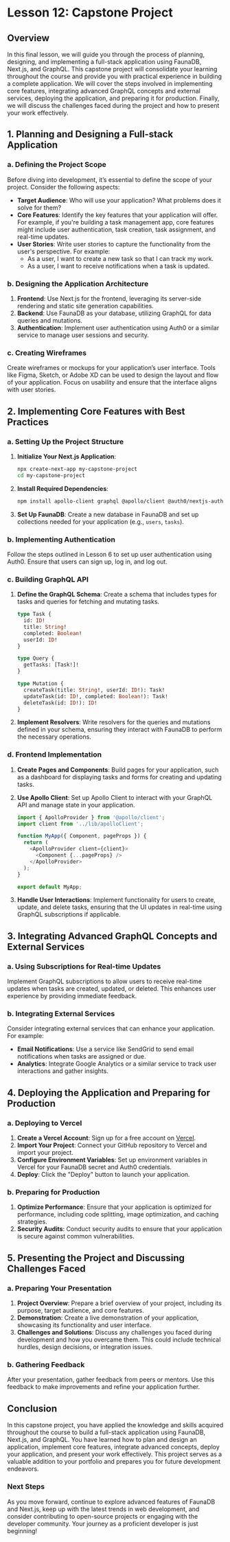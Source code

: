 # Lesson 12: Capstone Project

## Overview

In this final lesson, we will guide you through the process of planning, designing, and implementing a full-stack application using FaunaDB, Next.js, and GraphQL. This capstone project will consolidate your learning throughout the course and provide you with practical experience in building a complete application. We will cover the steps involved in implementing core features, integrating advanced GraphQL concepts and external services, deploying the application, and preparing it for production. Finally, we will discuss the challenges faced during the project and how to present your work effectively.

## 1. Planning and Designing a Full-stack Application

### a. Defining the Project Scope

Before diving into development, it’s essential to define the scope of your project. Consider the following aspects:

- **Target Audience**: Who will use your application? What problems does it solve for them?
- **Core Features**: Identify the key features that your application will offer. For example, if you're building a task management app, core features might include user authentication, task creation, task assignment, and real-time updates.
- **User Stories**: Write user stories to capture the functionality from the user's perspective. For example:
  - As a user, I want to create a new task so that I can track my work.
  - As a user, I want to receive notifications when a task is updated.

### b. Designing the Application Architecture

1. **Frontend**: Use Next.js for the frontend, leveraging its server-side rendering and static site generation capabilities.
2. **Backend**: Use FaunaDB as your database, utilizing GraphQL for data queries and mutations.
3. **Authentication**: Implement user authentication using Auth0 or a similar service to manage user sessions and security.

### c. Creating Wireframes

Create wireframes or mockups for your application’s user interface. Tools like Figma, Sketch, or Adobe XD can be used to design the layout and flow of your application. Focus on usability and ensure that the interface aligns with user stories.

## 2. Implementing Core Features with Best Practices

### a. Setting Up the Project Structure

1. **Initialize Your Next.js Application**:

   ```bash
   npx create-next-app my-capstone-project
   cd my-capstone-project
   ```

2. **Install Required Dependencies**:

   ```bash
   npm install apollo-client graphql @apollo/client @auth0/nextjs-auth0 faunadb
   ```

3. **Set Up FaunaDB**: Create a new database in FaunaDB and set up collections needed for your application (e.g., `users`, `tasks`).

### b. Implementing Authentication

Follow the steps outlined in Lesson 6 to set up user authentication using Auth0. Ensure that users can sign up, log in, and log out.

### c. Building GraphQL API

1. **Define the GraphQL Schema**: Create a schema that includes types for tasks and queries for fetching and mutating tasks.

   ```graphql
   type Task {
     id: ID!
     title: String!
     completed: Boolean!
     userId: ID!
   }

   type Query {
     getTasks: [Task!]!
   }

   type Mutation {
     createTask(title: String!, userId: ID!): Task!
     updateTask(id: ID!, completed: Boolean!): Task!
     deleteTask(id: ID!): ID!
   }
   ```

2. **Implement Resolvers**: Write resolvers for the queries and mutations defined in your schema, ensuring they interact with FaunaDB to perform the necessary operations.

### d. Frontend Implementation

1. **Create Pages and Components**: Build pages for your application, such as a dashboard for displaying tasks and forms for creating and updating tasks.
2. **Use Apollo Client**: Set up Apollo Client to interact with your GraphQL API and manage state in your application.

   ```javascript
   import { ApolloProvider } from '@apollo/client';
   import client from '../lib/apolloClient';

   function MyApp({ Component, pageProps }) {
     return (
       <ApolloProvider client={client}>
         <Component {...pageProps} />
       </ApolloProvider>
     );
   }

   export default MyApp;
   ```

3. **Handle User Interactions**: Implement functionality for users to create, update, and delete tasks, ensuring that the UI updates in real-time using GraphQL subscriptions if applicable.

## 3. Integrating Advanced GraphQL Concepts and External Services

### a. Using Subscriptions for Real-time Updates

Implement GraphQL subscriptions to allow users to receive real-time updates when tasks are created, updated, or deleted. This enhances user experience by providing immediate feedback.

### b. Integrating External Services

Consider integrating external services that can enhance your application. For example:

- **Email Notifications**: Use a service like SendGrid to send email notifications when tasks are assigned or due.
- **Analytics**: Integrate Google Analytics or a similar service to track user interactions and gather insights.

## 4. Deploying the Application and Preparing for Production

### a. Deploying to Vercel

1. **Create a Vercel Account**: Sign up for a free account on [Vercel](https://vercel.com).
2. **Import Your Project**: Connect your GitHub repository to Vercel and import your project.
3. **Configure Environment Variables**: Set up environment variables in Vercel for your FaunaDB secret and Auth0 credentials.
4. **Deploy**: Click the "Deploy" button to launch your application.

### b. Preparing for Production

1. **Optimize Performance**: Ensure that your application is optimized for performance, including code splitting, image optimization, and caching strategies.
2. **Security Audits**: Conduct security audits to ensure that your application is secure against common vulnerabilities.

## 5. Presenting the Project and Discussing Challenges Faced

### a. Preparing Your Presentation

1. **Project Overview**: Prepare a brief overview of your project, including its purpose, target audience, and core features.
2. **Demonstration**: Create a live demonstration of your application, showcasing its functionality and user interface.
3. **Challenges and Solutions**: Discuss any challenges you faced during development and how you overcame them. This could include technical hurdles, design decisions, or integration issues.

### b. Gathering Feedback

After your presentation, gather feedback from peers or mentors. Use this feedback to make improvements and refine your application further.

## Conclusion

In this capstone project, you have applied the knowledge and skills acquired throughout the course to build a full-stack application using FaunaDB, Next.js, and GraphQL. You have learned how to plan and design an application, implement core features, integrate advanced concepts, deploy your application, and present your work effectively. This project serves as a valuable addition to your portfolio and prepares you for future development endeavors.

### Next Steps

As you move forward, continue to explore advanced features of FaunaDB and Next.js, keep up with the latest trends in web development, and consider contributing to open-source projects or engaging with the developer community. Your journey as a proficient developer is just beginning!
